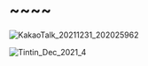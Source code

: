 

# ~~~~
![KakaoTalk_20211231_202025962](https://user-images.githubusercontent.com/63158239/147856377-17744971-3845-468c-938b-b14f6daf374f.jpg)


![Tintin_Dec_2021_4](https://user-images.githubusercontent.com/63158239/147854064-fea183d6-9296-44af-b49a-6949d44c6756.jpg)
